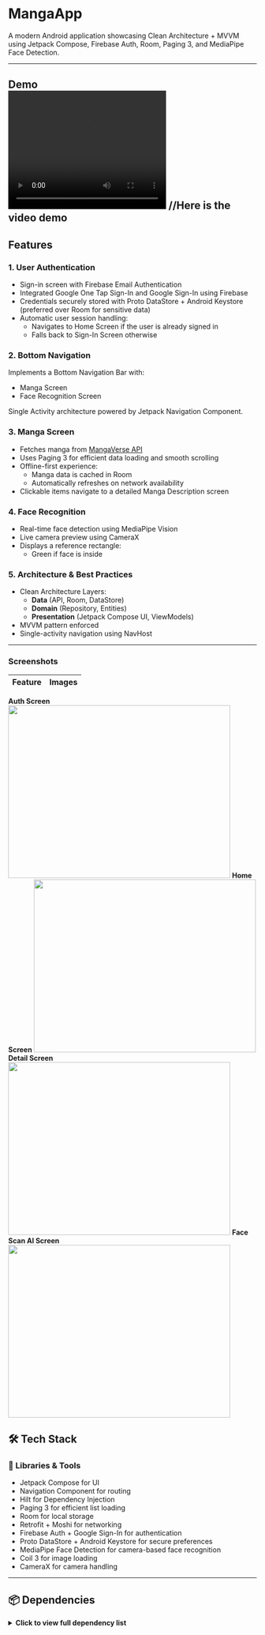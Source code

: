 # MangaApp

A modern Android application showcasing Clean Architecture + MVVM using Jetpack Compose, Firebase Auth, Room, Paging 3, and MediaPipe Face Detection.

---

<h2 align="start" id="Demo">Demo
<br>
 <video width="320" height="240" src="https://github.com/user-attachments/assets/8714f10a-f7f5-4100-bb0a-77369d630de3" type="video/mp4"> Your browser does not support the video tag. </video>
//Here is the video demo

## Features

### 1. User Authentication 

- Sign-in screen with Firebase Email Authentication  
- Integrated Google One Tap Sign-In and Google Sign-In using Firebase  
- Credentials securely stored with Proto DataStore + Android Keystore (preferred over Room for sensitive data)  
- Automatic user session handling:
  - Navigates to Home Screen if the user is already signed in  
  - Falls back to Sign-In Screen otherwise  

### 2. Bottom Navigation

Implements a Bottom Navigation Bar with:

- Manga Screen  
- Face Recognition Screen  

Single Activity architecture powered by Jetpack Navigation Component.

### 3. Manga Screen

- Fetches manga from [MangaVerse API](https://rapidapi.com/sagararofie/api/mangaverse-api)  
- Uses Paging 3 for efficient data loading and smooth scrolling  
- Offline-first experience:
  - Manga data is cached in Room  
  - Automatically refreshes on network availability  
- Clickable items navigate to a detailed Manga Description screen  

### 4. Face Recognition

- Real-time face detection using MediaPipe Vision  
- Live camera preview using CameraX  
- Displays a reference rectangle:
  - Green if face is inside  

### 5. Architecture & Best Practices

- Clean Architecture Layers:
  - **Data** (API, Room, DataStore)  
  - **Domain** (Repository, Entities)  
  - **Presentation** (Jetpack Compose UI, ViewModels)  
- MVVM pattern enforced  
- Single-activity navigation using NavHost  

---

### Screenshots
Feature | Images
------------ | -------------
 **Auth Screen**  
 <img src="https://github.com/user-attachments/assets/dfdb148f-593e-41c6-a1d3-dd9ac1db79d5" width="450" height="350">
 **Home Screen**
<img src="https://github.com/user-attachments/assets/43bc7c85-c274-482f-ab91-bccb59665157" width="450" height="350">
 **Detail Screen**
<img src="https://github.com/user-attachments/assets/ff7d995b-0bd5-4e00-88a9-c4da9d960231" width="450" height="350">
**Face Scan AI Screen**
<img src="https://github.com/user-attachments/assets/593e5a09-8465-4f42-89c2-2a7ae89a9216" width="450" height="350">

## 🛠 Tech Stack

### 🔧 Libraries & Tools

- Jetpack Compose for UI  
- Navigation Component for routing  
- Hilt for Dependency Injection  
- Paging 3 for efficient list loading  
- Room for local storage  
- Retrofit + Moshi for networking  
- Firebase Auth + Google Sign-In for authentication  
- Proto DataStore + Android Keystore for secure preferences  
- MediaPipe Face Detection for camera-based face recognition  
- Coil 3 for image loading  
- CameraX for camera handling  

---

## 📦 Dependencies

<details>
<summary><strong>Click to view full dependency list</strong></summary>

```kotlin
// Compose
implementation(libs.androidx.core.ktx)
implementation(libs.androidx.lifecycle.runtime.ktx)
implementation(libs.androidx.activity.compose)
implementation(platform(libs.androidx.compose.bom))
implementation(libs.androidx.ui)
implementation(libs.androidx.ui.graphics)
implementation(libs.androidx.ui.tooling.preview)
implementation(libs.androidx.material3)
implementation("androidx.compose.material:material-icons-extended:1.7.8")

// Navigation
implementation("androidx.navigation:navigation-compose:2.8.9")

// Firebase Auth & Google Sign-In
implementation(libs.firebase.auth)
implementation(libs.androidx.credentials)
implementation(libs.androidx.credentials.play.services.auth)
implementation(libs.googleid)
implementation(libs.play.services.auth)

// Coil (Image Loading)
implementation("io.coil-kt.coil3:coil-compose:3.1.0")
implementation("io.coil-kt.coil3:coil-network-okhttp:3.1.0")

// Paging 3
implementation("androidx.paging:paging-runtime:3.3.6")
implementation("androidx.paging:paging-compose:3.3.6")

// Hilt (DI)
implementation(libs.hilt.android)
implementation("androidx.hilt:hilt-navigation-compose:1.2.0")
ksp(libs.hilt.compiler)

// Room
implementation("androidx.room:room-runtime:2.7.0")
ksp("androidx.room:room-compiler:2.7.0")
implementation("androidx.room:room-paging:2.7.0")

// Retrofit & Moshi
implementation("com.squareup.retrofit2:retrofit:2.11.0")
implementation("com.squareup.retrofit2:converter-moshi:2.11.0")
implementation("com.squareup.moshi:moshi-kotlin:1.15.1")
ksp("com.squareup.moshi:moshi-kotlin-codegen:1.15.1")

// DataStore + Proto
implementation("androidx.datastore:datastore-preferences:1.1.4")
implementation(libs.kotlinx.serialization.json)

// MediaPipe & CameraX
implementation("com.google.mediapipe:tasks-vision:0.20230731")
implementation(libs.bundles.camera)
